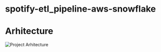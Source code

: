 # spotify-etl_pipeline-aws-snowflake
# Arhitecture
![Project Arhitecture](https://github.com/TocSebastian/spotify-etl_pipeline-aws-snowflake/assets/91591126/4e15efca-3511-4711-9410-cf170ba558ed)
